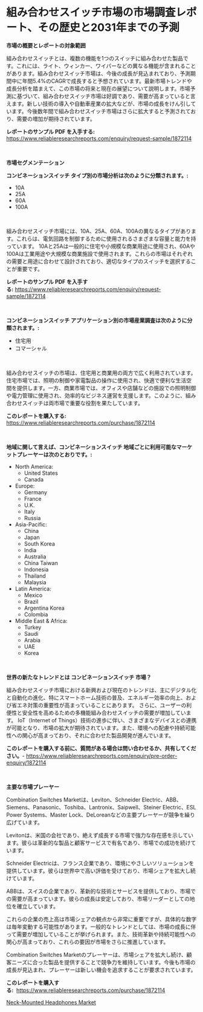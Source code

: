 <p><h1>組み合わせスイッチ市場の市場調査レポート、その歴史と2031年までの予測</h1></p><p><strong>市場の概要とレポートの対象範囲</strong></p>
<p><p>組み合わせスイッチとは、複数の機能を1つのスイッチに組み合わせた製品です。これには、ライト、ウィンカー、ワイパーなどの異なる機能が含まれることがあります。組み合わせスイッチ市場は、今後の成長が見込まれており、予測期間中に年間5.4%のCAGRで成長すると予想されています。最新市場トレンドや成長分析を踏まえて、この市場の将来と現在の展望について説明します。市場予測に基づいて、組み合わせスイッチ市場は好調であり、需要が高まっていると言えます。新しい技術の導入や自動車産業の拡大などが、市場の成長をけん引しています。今後数年間で組み合わせスイッチ市場はさらに拡大すると予測されており、需要の増加が期待されています。</p></p>
<p><strong>レポートのサンプル PDF を入手する:</strong> <a href="https://www.reliableresearchreports.com/enquiry/request-sample/1872114">https://www.reliableresearchreports.com/enquiry/request-sample/1872114</a></p>
<p>&nbsp;</p>
<p><strong>市場セグメンテーション</strong></p>
<p><strong>コンビネーションスイッチ タイプ別の市場分析は次のように分類されます。:</strong></p>
<p><ul><li>10A</li><li>25A</li><li>60A</li><li>100A</li></ul></p>
<p>&nbsp;</p>
<p><p>組み合わせスイッチ市場には、10A、25A、60A、100Aの異なるタイプがあります。これらは、電気回路を制御するために使用されるさまざまな容量と能力を持っています。 10Aと25Aは一般的に住宅や小規模な商業用途に使用され、60Aや100Aは工業用途や大規模な商業施設で使用されます。これらの市場はそれぞれの需要と用途に合わせて設計されており、適切なタイプのスイッチを選択することが重要です。</p></p>
<p><strong>レポートのサンプル PDF を入手する:</strong>&nbsp;<a href="https://www.reliableresearchreports.com/enquiry/request-sample/1872114">https://www.reliableresearchreports.com/enquiry/request-sample/1872114</a></p>
<p>&nbsp;</p>
<p><strong> コンビネーションスイッチ アプリケーション別の市場産業調査は次のように分類されます。:</strong></p>
<p><ul><li>住宅用</li><li>コマーシャル</li></ul></p>
<p>&nbsp;</p>
<p><p>組み合わせスイッチの市場は、住宅用と商業用の両方で広く利用されています。住宅市場では、照明の制御や家電製品の操作に使用され、快適で便利な生活空間を提供します。一方、商業市場では、オフィスや店舗などの施設での照明制御や電力管理に使用され、効率的なビジネス運営を支援します。このように、組み合わせスイッチは両市場で重要な役割を果たしています。</p></p>
<p><strong>このレポートを購入する:</strong>&nbsp; <a href="https://www.reliableresearchreports.com/purchase/1872114">https://www.reliableresearchreports.com/purchase/1872114</a></p>
<p>&nbsp;</p>
<p><strong>地域に関して言えば、コンビネーションスイッチ 地域ごとに利用可能なマーケットプレーヤーは次のとおりです。:</strong></p>
<p><ul>
    <li>
        North America:
        <ul>
            <li>United States</li>
            <li>Canada</li>
        </ul>
    </li>
    <li>
        Europe:
        <ul>
            <li>Germany</li>
            <li>France</li>
            <li>U.K.</li>
            <li>Italy</li>
            <li>Russia</li>
        </ul>
    </li>
    <li>
        Asia-Pacific:
        <ul>
            <li>China</li>
            <li>Japan</li>
            <li>South Korea</li>
            <li>India</li>
            <li>Australia</li>
            <li>China Taiwan</li>
            <li>Indonesia</li>
            <li>Thailand</li>
            <li>Malaysia</li>
        </ul>
    </li>
    <li>
        Latin America:
        <ul>
            <li>Mexico</li>
            <li>Brazil</li>
            <li>Argentina Korea</li>
            <li>Colombia</li>
        </ul>
    </li>
    <li>
        Middle East & Africa:
        <ul>
            <li>Turkey</li>
            <li>Saudi</li>
            <li>Arabia</li>
            <li>UAE</li>
            <li>Korea</li>
        </ul>
    </li>
    </ul></p>
<p>&nbsp;</p>
<p><strong>世界の新たなトレンドとは コンビネーションスイッチ 市場？</strong></p>
<p><p>組み合わせスイッチ市場における新興および現在のトレンドは、主にデジタル化と自動化の進化、特にスマートホーム技術の普及、エネルギー効率の向上、および省エネ対策の重要性が高まっていることにあります。 さらに、ユーザーの利便性と安全性を高めるための多機能組み合わせスイッチの需要が増加しています。 IoT（Internet of Things）技術の進歩に伴い、さまざまなデバイスとの連携が可能となり、市場の拡大が期待されています。また、環境への配慮や持続可能性への関心が高まっており、それに合わせた製品開発が進んでいます。</p></p>
<p><strong>このレポートを購入する前に、質問がある場合は問い合わせるか、共有してください。</strong>- <a href="https://www.reliableresearchreports.com/enquiry/pre-order-enquiry/1872114">https://www.reliableresearchreports.com/enquiry/pre-order-enquiry/1872114</a></p>
<p>&nbsp;</p>
<p><strong>主要な市場プレーヤー</strong></p>
<p><p>Combination Switches Marketは、Leviton、Schneider Electric、ABB、Siemens、Panasonic、Toshiba、Lantronix、Saipwell、Steiner Electric、ESL Power Systems、Master Lock、DeLoreanなどの主要プレーヤーが競争を繰り広げています。</p><p>Levitonは、米国の会社であり、絶えず成長する市場で強力な存在感を示しています。彼らは革新的な製品と顧客サービスで有名であり、市場での成功を続けています。</p><p>Schneider Electricは、フランス企業であり、環境にやさしいソリューションを提供しています。彼らは世界中で高い評価を受けており、市場シェアを拡大し続けています。</p><p>ABBは、スイスの企業であり、革新的な技術とサービスを提供しており、市場での需要が高まっています。彼らの成長は安定しており、市場リーダーとしての地位を確立しています。</p><p>これらの企業の売上高は市場シェアの観点から非常に重要ですが、具体的な数字は毎年変動する可能性があります。一般的なトレンドとしては、市場の成長に伴って需要が増加していることが挙げられます。また、技術革新や持続可能性への関心が高まっており、これらの要因が市場をさらに推進しています。</p><p>Combination Switches Marketのプレーヤーは、市場シェアを拡大し続け、顧客ニーズに合った製品を提供することで競争力を維持しています。今後も市場の成長が見込まれ、プレーヤーは新しい機会を追求することが要求されています。</p></p>
<p><strong>このレポートを購入する:</strong>&nbsp;&nbsp;<a href="https://www.reliableresearchreports.com/purchase/1872114">https://www.reliableresearchreports.com/purchase/1872114</a></p>
<p><p><a href="https://funky-papaya-cf4.notion.site/Neck-Mounted-Headphones-Market-Growth-Market-Trends-COVID-19-Impact-and-Forecasts-for-period-from-01cf64b05efb45409e28cd4513b5ae61">Neck-Mounted Headphones Market</a></p></p>